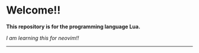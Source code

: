 # Welcome!!

**This repository is for the programming language Lua.**

_I am learning this for neovim!!_

---
